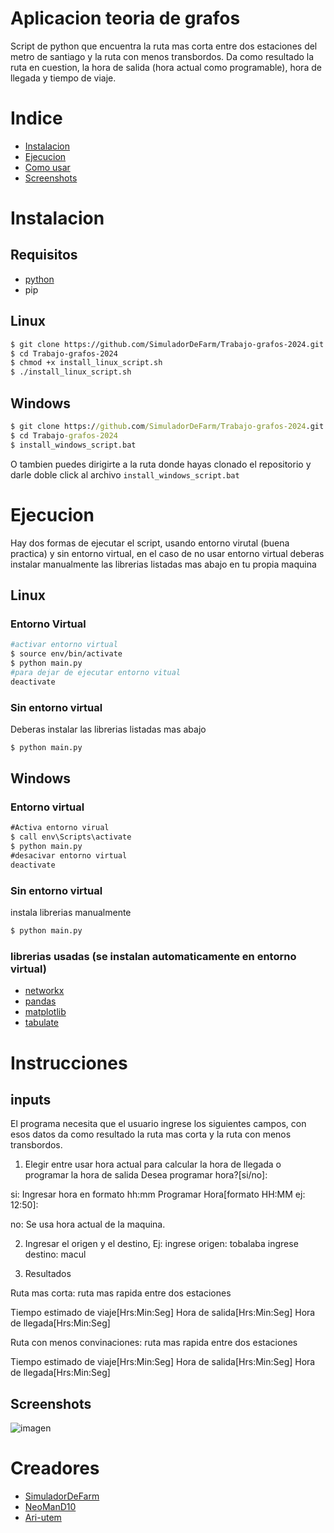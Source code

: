 # Aplicacion teoria de grafos

Script de python que encuentra la ruta mas corta entre dos estaciones del metro de santiago y la ruta con menos transbordos. Da como resultado la ruta en cuestion, la hora de salida (hora actual como programable), hora de llegada y tiempo de viaje. 

# Indice
- [Instalacion](#Instalacion)
- [Ejecucion](#Ejecucion)
- [Como usar](#Instrucciones)
- [Screenshots](#Screenshots)
  
# Instalacion 

## Requisitos

- [python](https://www.python.org/)
- pip


## Linux

```bash
$ git clone https://github.com/SimuladorDeFarm/Trabajo-grafos-2024.git
$ cd Trabajo-grafos-2024
$ chmod +x install_linux_script.sh
$ ./install_linux_script.sh

```
## Windows

```cmd
$ git clone https://github.com/SimuladorDeFarm/Trabajo-grafos-2024.git
$ cd Trabajo-grafos-2024
$ install_windows_script.bat
```
O tambien puedes dirigirte a la ruta donde hayas clonado el repositorio y darle doble click al archivo `install_windows_script.bat`

# Ejecucion

Hay dos formas de ejecutar el script, usando entorno virutal (buena practica) y sin entorno virtual, en el caso de no usar entorno virtual deberas instalar manualmente las librerias listadas mas abajo en tu propia maquina

## Linux

### Entorno Virtual

```bash
#activar entorno virtual
$ source env/bin/activate
$ python main.py
#para dejar de ejecutar entorno vitual
deactivate
```
### Sin entorno virtual
Deberas instalar las librerias listadas mas abajo
```bash
$ python main.py
```
## Windows

### Entorno virtual
```cmd
#Activa entorno virual
$ call env\Scripts\activate
$ python main.py
#desacivar entorno virtual
deactivate
```
### Sin entorno virtual

instala librerias manualmente
```cmd
$ python main.py
```

### librerias usadas (se instalan automaticamente en entorno virtual)

  - [networkx](https://networkx.org/documentation/stable/install.html)
  - [pandas](https://pandas.pydata.org/docs/getting_started/install.html)
  - [matplotlib](https://matplotlib.org/stable/users/getting_started/)
  - [tabulate](https://pypi.org/project/tabulate/)


# Instrucciones

## inputs

El programa necesita que el usuario ingrese los siguientes campos, con esos datos da como resultado la ruta mas corta y la ruta con menos transbordos.

  1) Elegir entre usar hora actual para calcular la hora de llegada o programar la hora de salida
     Desea programar hora?[si/no]: 

  si: Ingresar hora en formato hh:mm
    Programar Hora[formato HH:MM ej: 12:50]:

  no: Se usa hora actual de la maquina.

  2) Ingresar el origen y el destino, Ej:
  ingrese origen: tobalaba
  ingrese destino: macul

  4) Resultados

  Ruta mas corta: ruta mas rapida entre dos estaciones
  
  Tiempo estimado de viaje[Hrs:Min:Seg]
  Hora de salida[Hrs:Min:Seg]
  Hora de llegada[Hrs:Min:Seg]


  Ruta con menos convinaciones: ruta mas rapida entre dos estaciones
  
  Tiempo estimado de viaje[Hrs:Min:Seg]
  Hora de salida[Hrs:Min:Seg]
  Hora de llegada[Hrs:Min:Seg]

    
 
 ## Screenshots
![imagen](https://github.com/user-attachments/assets/f4915ab7-74d9-49cc-a4a1-937356625427)

# Creadores

- [SimuladorDeFarm](https://github.com/SimuladorDeFarm)
- [NeoManD10](https://github.com/NeoManD10)
- [Ari-utem](https://github.com/Ari-utem)

